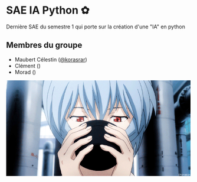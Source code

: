 # SAE IA Python 	✿

Dernière SAE du semestre 1 qui porte sur la création d'une "IA" en python


## Membres du groupe 

- Maubert Célestin ([@korasrar](https://github.com/korasrar))
- Clément ()
- Morad ()

![ReiAyanami](https://github.com/korasrar/Work/blob/main/img/reigif2.gif)
